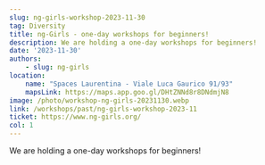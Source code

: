 ```yaml
---
slug: ng-girls-workshop-2023-11-30
tag: Diversity
title: ng-Girls - one-day workshops for beginners!
description: We are holding a one-day workshops for beginners!
date: '2023-11-30'
authors: 
    - slug: ng-girls
location: 
    name: "Spaces Laurentina - Viale Luca Gaurico 91/93"
    mapsLink: https://maps.app.goo.gl/DHtZNNd8r8DNdmjN8
image: /photo/workshop-ng-girls-20231130.webp
link: /workshops/past/ng-girls-workshop-2023-11
ticket: https://www.ng-girls.org/
col: 1
---
```


We are holding a one-day workshops for beginners!